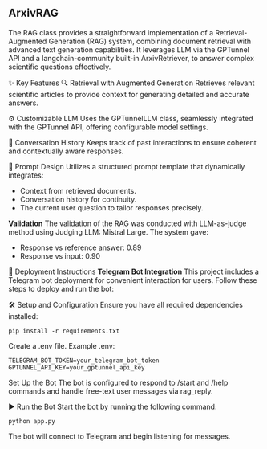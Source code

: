 ## **ArxivRAG**

The RAG class provides a straightforward implementation of a Retrieval-Augmented Generation (RAG) system, combining document retrieval with advanced text generation capabilities. It leverages LLM via the GPTunnel API and a langchain-community built-in ArxivRetriever, to answer complex scientific questions effectively.

✨ Key Features
🔍 Retrieval with Augmented Generation
Retrieves relevant scientific articles to provide context for generating detailed and accurate answers.

⚙️ Customizable LLM
Uses the GPTunnelLLM class, seamlessly integrated with the GPTunnel API, offering configurable model settings.

💬 Conversation History
Keeps track of past interactions to ensure coherent and contextually aware responses.

📜 Prompt Design
Utilizes a structured prompt template that dynamically integrates:

- Context from retrieved documents.
- Conversation history for continuity.
- The current user question to tailor responses precisely.

**Validation**
The validation of the RAG was conducted with LLM-as-judge method using Judging LLM: Mistral Large.
The system gave:

- Response vs reference answer: 0.89
- Response vs input: 0.90


🚀 Deployment Instructions
**Telegram Bot Integration**
This project includes a Telegram bot deployment for convenient interaction for users. Follow these steps to deploy and run the bot:

🛠 Setup and Configuration
Ensure you have all required dependencies installed:

```
pip install -r requirements.txt
```

Create a .env file. Example .env:

```
TELEGRAM_BOT_TOKEN=your_telegram_bot_token
GPTUNNEL_API_KEY=your_gptunnel_api_key
```

Set Up the Bot
The bot is configured to respond to /start and /help commands and handle free-text user messages via rag_reply.

▶️ Run the Bot
Start the bot by running the following command:

```
python app.py
```
The bot will connect to Telegram and begin listening for messages.

